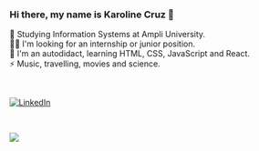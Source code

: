 ### Hi there, my name is Karoline Cruz 👋

🔭 Studying Information Systems at Ampli University.<br>
👯‍♀️ I'm looking for an internship or junior position.<br>
🌱 I'm an autodidact, learning HTML, CSS, JavaScript and React.<br>
⚡️ Music, travelling, movies and science.

<br>

<!-- Put a Portifolio here or do on Behance -->
<!--[![Behance](https://img.shields.io/badge/Behance-1769ff?logo=behance&logoColor=white)](https://behance.net/https://www.behance.net/karolinecruztorres) -->
[![LinkedIn](https://img.shields.io/badge/LinkedIn-%230077B5.svg?logo=linkedin&logoColor=white)](https://www.linkedin.com/in/karoline-cruz-torres/)

<br>

![](https://github-readme-stats.vercel.app/api?username=karolinecruztorres&theme=bear&hide_border=true&include_all_commits=false&count_private=false)<br/>
<!-- Proudly created with GPRM ( https://gprm.itsvg.in ) -->

